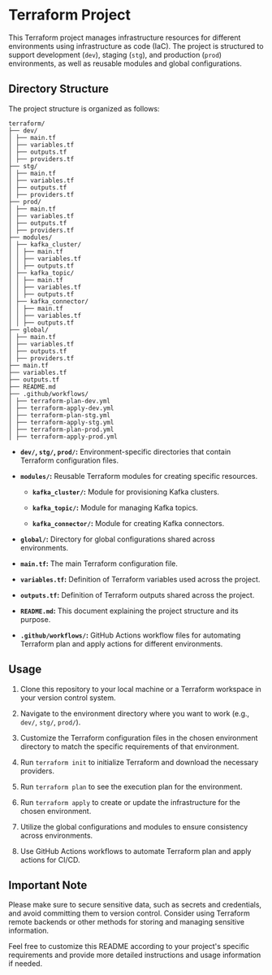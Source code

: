 # Terraform Project

This Terraform project manages infrastructure resources for different environments using infrastructure as code (IaC). The project is structured to support development (`dev`), staging (`stg`), and production (`prod`) environments, as well as reusable modules and global configurations.

## Directory Structure

The project structure is organized as follows:

```plaintext
terraform/
├── dev/
│ ├── main.tf
│ ├── variables.tf
│ ├── outputs.tf
│ ├── providers.tf
├── stg/
│ ├── main.tf
│ ├── variables.tf
│ ├── outputs.tf
│ ├── providers.tf
├── prod/
│ ├── main.tf
│ ├── variables.tf
│ ├── outputs.tf
│ ├── providers.tf
├── modules/
│ ├── kafka_cluster/
│ │ ├── main.tf
│ │ ├── variables.tf
│ │ ├── outputs.tf
│ ├── kafka_topic/
│ │ ├── main.tf
│ │ ├── variables.tf
│ │ ├── outputs.tf
│ ├── kafka_connector/
│ │ ├── main.tf
│ │ ├── variables.tf
│ │ ├── outputs.tf
├── global/
│ ├── main.tf
│ ├── variables.tf
│ ├── outputs.tf
│ ├── providers.tf
├── main.tf
├── variables.tf
├── outputs.tf
├── README.md
├── .github/workflows/
│ ├── terraform-plan-dev.yml
│ ├── terraform-apply-dev.yml
│ ├── terraform-plan-stg.yml
│ ├── terraform-apply-stg.yml
│ ├── terraform-plan-prod.yml
│ ├── terraform-apply-prod.yml
```

- **`dev/`, `stg/`, `prod/`:** Environment-specific directories that contain Terraform configuration files.

- **`modules/`:** Reusable Terraform modules for creating specific resources.

  - **`kafka_cluster/`:** Module for provisioning Kafka clusters.
  
  - **`kafka_topic/`:** Module for managing Kafka topics.
  
  - **`kafka_connector/`:** Module for creating Kafka connectors.

- **`global/`:** Directory for global configurations shared across environments.

- **`main.tf`:** The main Terraform configuration file.

- **`variables.tf`:** Definition of Terraform variables used across the project.

- **`outputs.tf`:** Definition of Terraform outputs shared across the project.

- **`README.md`:** This document explaining the project structure and its purpose.

- **`.github/workflows/`:** GitHub Actions workflow files for automating Terraform plan and apply actions for different environments.

## Usage

1. Clone this repository to your local machine or a Terraform workspace in your version control system.

2. Navigate to the environment directory where you want to work (e.g., `dev/`, `stg/`, `prod/`).

3. Customize the Terraform configuration files in the chosen environment directory to match the specific requirements of that environment.

4. Run `terraform init` to initialize Terraform and download the necessary providers.

5. Run `terraform plan` to see the execution plan for the environment.

6. Run `terraform apply` to create or update the infrastructure for the chosen environment.

7. Utilize the global configurations and modules to ensure consistency across environments.

8. Use GitHub Actions workflows to automate Terraform plan and apply actions for CI/CD.

## Important Note

Please make sure to secure sensitive data, such as secrets and credentials, and avoid committing them to version control. Consider using Terraform remote backends or other methods for storing and managing sensitive information.

Feel free to customize this README according to your project's specific requirements and provide more detailed instructions and usage information if needed.

